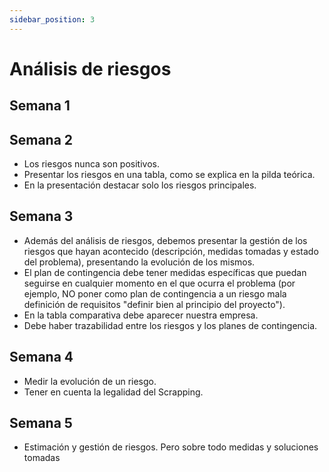 ```yaml
---
sidebar_position: 3
---
```


# Análisis de riesgos

## Semana 1

## Semana 2
- Los riesgos nunca son positivos.
- Presentar los riesgos en una tabla, como se explica en la pilda teórica.
- En la presentación destacar solo los riesgos principales.

## Semana 3
- Además del análisis de riesgos, debemos presentar la gestión de los riesgos que hayan acontecido (descripción, medidas tomadas y estado del problema), presentando la evolución de los mismos.
- El plan de contingencia debe tener medidas específicas que puedan seguirse en cualquier momento en el que ocurra el problema (por ejemplo, NO poner como plan de contingencia a un riesgo mala definición de requisitos "definir bien al principio del proyecto").
- En la tabla comparativa debe aparecer nuestra empresa.
- Debe haber trazabilidad entre los riesgos y los planes de contingencia.

## Semana 4
- Medir la evolución de un riesgo.
- Tener en cuenta la legalidad del Scrapping.

## Semana 5
- Estimación y gestión de riesgos. Pero sobre todo medidas y soluciones tomadas

